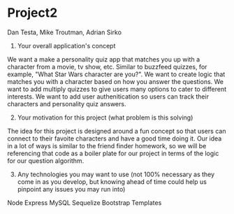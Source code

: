 # Project2

Dan Testa, Mike Troutman, Adrian Sirko

1) Your overall application's concept

We want a make a personality quiz app that matches you up with a character from a movie, tv show, etc. Similar to buzzfeed quizzes, for example, "What Star Wars character are you?". We want to create logic that matches you with a character based on how you answer the questions. We want to add multiply quizzes to give users many options to cater to different interests. We want to add user authenitication so users can track their characters and personality quiz answers.


2) Your motivation for this project (what problem is this solving)

The idea for this project is designed around a fun concept so that users can connect to their favoite characters and have a good time doing it. Our idea in a lot of ways is similar to the friend finder homework, so we will be referencing that code as a boiler plate for our project in terms of the logic for our question algorithm.


3) Any technologies you may want to use (not 100% necessary as they come in as you develop, but knowing ahead of time could help us pinpoint any issues you may run into)

Node
Express
MySQL
Sequelize
Bootstrap Templates






